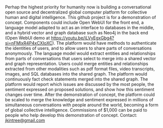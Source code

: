 Perhap the highest priority for humanity now is building a conversational open source and decentralized global computer platform for collective human and digital intelligence.
This github project is for a demonstration of concept.
Components could include Open WebUI for the front end, a language model adapted to act as an interface to databases in the middle, and a hybrid vector and graph database such as Neo4j in the back end (Open WebUI demo at https://youtu.be/iLVyEgxGbg4?si=nFMlxR4P4xCXIoXC).
The platform would have methods to authenticate the identities of users, and to allow users to share parts of conversations anonymously.
The language model would extract entities and relationships from parts of conversations that users select to merge into a shared vector and graph representation.
Users could merge entities and relationships extracted from other modalities such as pdf format files, video transcripts, images, and SQL databases into the shared graph.
The platform would continuously fact check statements merged into the shared graph.
The platform would report which issues are discussed by the most people, the sentiment expressed on proposed solutions, and show how this sentiment changes over time.
After the demonstration of concept, the platform could be scaled to merge the knowledge and sentiment expressed in millions of simultaneous conversations with people around the world, becoming a form of global collective intelligence.
Commissions of $1,000 can be paid to people who help develop this demonstration of concept. Contact: jkintree@gmail.com
<!---
Jkintree2/Jkintree2 is a ✨ special ✨ repository because its `README.md` (this file) appears on your GitHub profile.
You can click the Preview link to take a look at your changes.
--->
